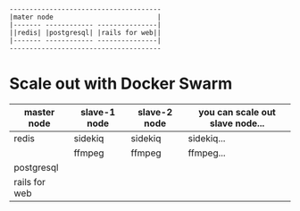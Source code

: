 ```
--------------------------------------
|mater node                          |
|------- ------------ ---------------|
||redis| |postgresql| |rails for web||  
|------- ------------ ---------------|
--------------------------------------    
```

Scale out with Docker Swarm
===========================
|master node|slave-1 node|slave-2 node|you can scale out slave node...|
|---|---|---|---|
|redis|sidekiq|sidekiq|sidekiq...|
| |ffmpeg|ffmpeg|ffmpeg...|
|postgresql||||
|rails for web||||